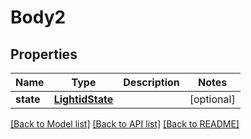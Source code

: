 # Body2

## Properties
Name | Type | Description | Notes
------------ | ------------- | ------------- | -------------
**state** | [**LightidState**](LightidState.md) |  | [optional] 

[[Back to Model list]](../README.md#documentation-for-models) [[Back to API list]](../README.md#documentation-for-api-endpoints) [[Back to README]](../README.md)

